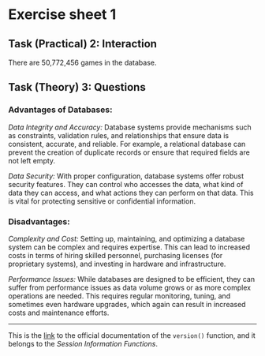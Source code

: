# Exercise sheet 1

## Task (Practical) 2: Interaction

There are 50,772,456 games in the database.

## Task (Theory) 3: Questions

### Advantages of Databases:

*Data Integrity and Accuracy:* Database systems provide mechanisms such as constraints, validation rules, and relationships that ensure data is consistent, accurate, and reliable. For example, a relational database can prevent the creation of duplicate records or ensure that required fields are not left empty.

*Data Security:* With proper configuration, database systems offer robust security features. They can control who accesses the data, what kind of data they can access, and what actions they can perform on that data. This is vital for protecting sensitive or confidential information.

### Disadvantages:

*Complexity and Cost:* Setting up, maintaining, and optimizing a database system can be complex and requires expertise. This can lead to increased costs in terms of hiring skilled personnel, purchasing licenses (for proprietary systems), and investing in hardware and infrastructure.

*Performance Issues:* While databases are designed to be efficient, they can suffer from performance issues as data volume grows or as more complex operations are needed. This requires regular monitoring, tuning, and sometimes even hardware upgrades, which again can result in increased costs and maintenance efforts.

---

This is the [link](https://www.postgresql.org/docs/16/functions-info.html#FUNCTIONS-INFO-SESSION) to the official documentation of the `version()` function, and it belongs to the *Session Information Functions*.
